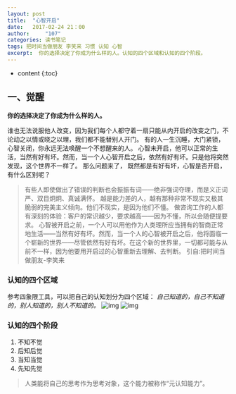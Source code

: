 ```yaml
---
layout: post
title:  "心智开启"
date:   2017-02-24 21：00
author:     "107"
categories: 读书笔记
tags: 把时间当做朋友 李笑来 习惯 认知 心智 
excerpt:  你的选择决定了你成为什么样的人。认知的四个区域和认知的四个阶段。
---
```

* content
{:toc}

## 一、觉醒
**你的选择决定了你成为什么样的人。**

谁也无法说服他人改变，因为我们每个人都守着一扇只能从内开启的改变之门，不论动之以情或晓之以理，我们都不能替别人开门。
有的人一生沉睡，大门紧锁，心智关闭，你永远无法唤醒一个不想醒来的人。
心智未开启，他可以正常的生活，当然有好有坏。然而，当一个人心智开启之后，依然有好有坏。只是他将突然发现，这个世界不一样了。
那么问题来了，
既然都是有好有坏，心智是否开启，有什么区别呢？
>有些人即使做出了错误的判断也会振振有词——绝非强词夺理，而是义正词严、双目炯炯、真诚满怀。
>越是能力差的人，越有那种非常不现实又极其脆弱的完美主义倾向。他们不现实，是因为他们不懂。
做咨询工作的人都有深刻的体验：客户的常识越少，要求越高——因为不懂，所以会随便提要求。
> 心智被开启之前，一个人可以用他作为人类理所应当拥有的智商正常地生活——当然有好有坏。然而，当一个人的心智被开启之后，他将面临一个崭新的世界——尽管依然有好有坏。在这个新的世界里，一切都可能与从前不一样，因为他要用开启过的心智重新去理解、去判断。
> 引自:把时间当做朋友-李笑来

###  **认知的四个区域**
参考四象限工具，可以把自己的认知划分为四个区域：
*自己知道的，自己不知道的，别人知道的，别人不知道的。*
![img](http://tomens.github.io/pictures/zhidalsixiangxian.jpeg)
![img](http://tomens.github.io/pictures/001.png)
### **认知的四个阶段**
1. 不知不觉
2. 后知后觉
3. 当知当觉
4. 先知先觉

> 人类能将自己的思考作为思考对象，这个能力被称作“元认知能力”。

